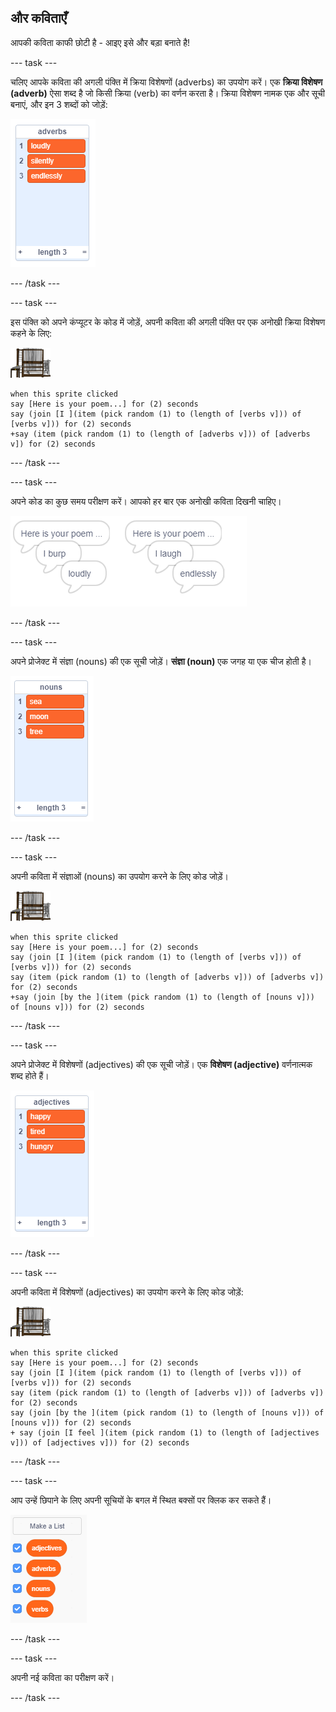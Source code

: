 ## और कविताएँ

आपकी कविता काफी छोटी है - आइए इसे और बड़ा बनाते है!

\--- task \---

चलिए आपके कविता की अगली पंक्ति में क्रिया विशेषणों (adverbs) का उपयोग करें। एक **क्रिया विशेषण (adverb)** ऐसा शब्द है जो किसी क्रिया (verb) का वर्णन करता है। क्रिया विशेषण नामक एक और सूची बनाएं, और इन 3 शब्दों को जोड़ें:

![list with the words loudly, silently, endlessle](images/poetry-adverbs.png)

\--- /task \---

\--- task \---

इस पंक्ति को अपने कंप्यूटर के कोड में जोड़ें, अपनी कविता की अगली पंक्ति पर एक अनोखी क्रिया विशेषण कहने के लिए:

![computer sprite](images/computer-sprite.png)

```blocks3
when this sprite clicked
say [Here is your poem...] for (2) seconds
say (join [I ](item (pick random (1) to (length of [verbs v])) of [verbs v])) for (2) seconds
+say (item (pick random (1) to (length of [adverbs v])) of [adverbs v]) for (2) seconds
```

\--- /task \---

\--- task \---

अपने कोड का कुछ समय परीक्षण करें। आपको हर बार एक अनोखी कविता दिखनी चाहिए।

![random speech bubbles with adverbs](images/poetry-adverb-test.png)

\--- /task \---

\--- task \---

अपने प्रोजेक्ट में संज्ञा (nouns) की एक सूची जोड़ें। **संज्ञा (noun)** एक जगह या एक चीज होती है।

![a list of nouns with the words sea, moon, tree](images/poetry-nouns.png)

\--- /task \---

\--- task \---

अपनी कविता में संज्ञाओं (nouns) का उपयोग करने के लिए कोड जोड़ें।

![computer sprite](images/computer-sprite.png)

```blocks3
when this sprite clicked
say [Here is your poem...] for (2) seconds
say (join [I ](item (pick random (1) to (length of [verbs v])) of [verbs v])) for (2) seconds
say (item (pick random (1) to (length of [adverbs v])) of [adverbs v]) for (2) seconds
+say (join [by the ](item (pick random (1) to (length of [nouns v])) of [nouns v])) for (2) seconds
```

\--- /task \---

\--- task \---

अपने प्रोजेक्ट में विशेषणों (adjectives) की एक सूची जोड़ें। एक **विशेषण (adjective)** वर्णनात्मक शब्द होते हैं।

![a list of adjective words happy, tired, hungry](images/poetry-adjectives.png)

\--- /task \---

\--- task \---

अपनी कविता में विशेषणों (adjectives) का उपयोग करने के लिए कोड जोड़ें:

![computer sprite](images/computer-sprite.png)

```blocks3
when this sprite clicked
say [Here is your poem...] for (2) seconds
say (join [I ](item (pick random (1) to (length of [verbs v])) of [verbs v])) for (2) seconds
say (item (pick random (1) to (length of [adverbs v])) of [adverbs v]) for (2) seconds
say (join [by the ](item (pick random (1) to (length of [nouns v])) of [nouns v])) for (2) seconds
+ say (join [I feel ](item (pick random (1) to (length of [adjectives v])) of [adjectives v])) for (2) seconds
```

\--- /task \---

\--- task \---

आप उन्हें छिपाने के लिए अपनी सूचियों के बगल में स्थित बक्सों पर क्लिक कर सकते हैं।

![list variables with the tick boxes selected](images/poetry-lists-tick.png)

\--- /task \---

\--- task \---

अपनी नई कविता का परीक्षण करें।

\--- /task \---